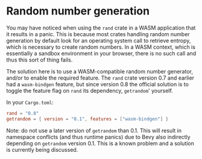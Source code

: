 # Random number generation

You may have noticed when using the `rand` crate in a WASM application that it
results in a panic. This is because most crates handling random number
generation by default look for an operating system call to retrieve entropy,
which is necessary to create random numbers. In a WASM context, which is
essentially a sandbox environment in your browser, there is no such call and
thus this sort of thing fails.

The solution here is to use a WASM-compatible random number generator, and/or
to enable the required feature. The `rand` crate version 0.7 and earlier had a
`wasm-bindgen` feature, but since version 0.8 the official solution is to
toggle the feature flag on `rand` its dependency, `getrandom`' yourself.

In your `Cargo.toml`:

```toml
rand = "0.8"
getrandom = { version = "0.1", features = ["wasm-bindgen"] }
```

Note: do not use a later version of `getrandom` than 0.1. This will result in
namespace conflicts (and thus runtime panics) due to Bevy also indirectly depending on `getrandom` version 0.1. This is a known problem and a solution is currently being discussed.
